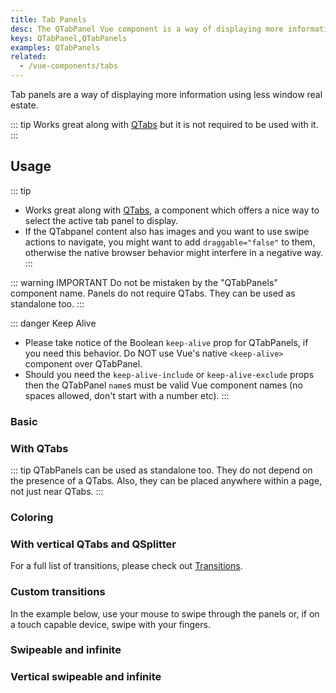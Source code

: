 ```yaml
---
title: Tab Panels
desc: The QTabPanel Vue component is a way of displaying more information using less window real estate.
keys: QTabPanel,QTabPanels
examples: QTabPanels
related:
  - /vue-components/tabs
---
```

Tab panels are a way of displaying more information using less window real estate.

::: tip
Works great along with [QTabs](/vue-components/tabs) but it is not required to be used with it.
:::

<doc-api file="QTabPanels" />

<doc-api file="QTabPanel" />

## Usage

::: tip
* Works great along with [QTabs](/vue-components/tabs), a component which offers a nice way to select the active tab panel to display.
* If the QTabpanel content also has images and you want to use swipe actions to navigate, you might want to add `draggable="false"` to them, otherwise the native browser behavior might interfere in a negative way.
:::

::: warning IMPORTANT
Do not be mistaken by the "QTabPanels" component name. Panels do not require QTabs. They can be used as standalone too.
:::

::: danger Keep Alive
* Please take notice of the Boolean `keep-alive` prop for QTabPanels, if you need this behavior. Do NOT use Vue's native `<keep-alive>` component over QTabPanel.
* Should you need the `keep-alive-include` or `keep-alive-exclude` props then the QTabPanel `name`s must be valid Vue component names (no spaces allowed, don't start with a number etc).
:::

### Basic

<doc-example title="Basic" file="Basic" />

### With QTabs

::: tip
QTabPanels can be used as standalone too. They do not depend on the presence of a QTabs. Also, they can be placed anywhere within a page, not just near QTabs.
:::

<doc-example title="With QTabs" file="WithQTabs" />

<doc-example title="A more complex example" file="WithNestedQTabs" />

### Coloring

<doc-example title="Coloring" file="Coloring" />

### With vertical QTabs and QSplitter

<doc-example title="With vertical QTabs and QSplitter" file="TabsAndSplitter" />

For a full list of transitions, please check out [Transitions](/options/transitions).

### Custom transitions

<doc-example title="Custom transition examples" file="Transition" />

In the example below, use your mouse to swipe through the panels or, if on a touch capable device, swipe with your fingers.

### Swipeable and infinite

<doc-example title="Swipeable and infinite" file="Swipeable" />

### Vertical swipeable and infinite

<doc-example title="Vertical swipeable and infinite" file="VerticalSwipeable" />
